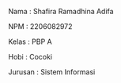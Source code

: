 Nama    : Shafira Ramadhina Adifa

NPM     : 2206082972

Kelas   : PBP A

Hobi    : Cocoki

Jurusan :  Sistem Informasi